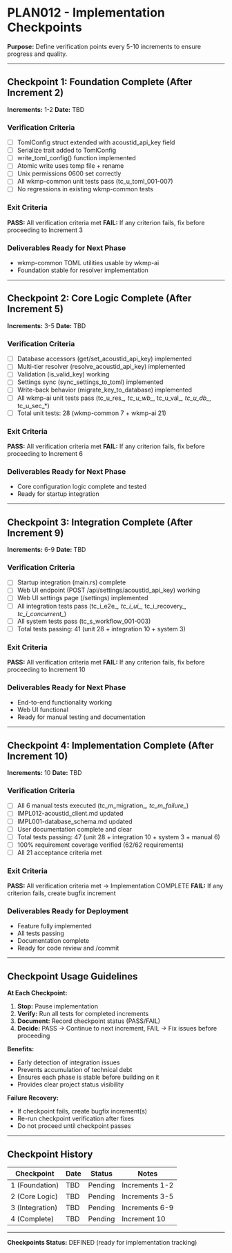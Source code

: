 # PLAN012 - Implementation Checkpoints

**Purpose:** Define verification points every 5-10 increments to ensure progress and quality.

---

## Checkpoint 1: Foundation Complete (After Increment 2)

**Increments:** 1-2
**Date:** TBD

### Verification Criteria

- [ ] TomlConfig struct extended with acoustid_api_key field
- [ ] Serialize trait added to TomlConfig
- [ ] write_toml_config() function implemented
- [ ] Atomic write uses temp file + rename
- [ ] Unix permissions 0600 set correctly
- [ ] All wkmp-common unit tests pass (tc_u_toml_001-007)
- [ ] No regressions in existing wkmp-common tests

### Exit Criteria

**PASS:** All verification criteria met
**FAIL:** If any criterion fails, fix before proceeding to Increment 3

### Deliverables Ready for Next Phase

- wkmp-common TOML utilities usable by wkmp-ai
- Foundation stable for resolver implementation

---

## Checkpoint 2: Core Logic Complete (After Increment 5)

**Increments:** 3-5
**Date:** TBD

### Verification Criteria

- [ ] Database accessors (get/set_acoustid_api_key) implemented
- [ ] Multi-tier resolver (resolve_acoustid_api_key) implemented
- [ ] Validation (is_valid_key) working
- [ ] Settings sync (sync_settings_to_toml) implemented
- [ ] Write-back behavior (migrate_key_to_database) implemented
- [ ] All wkmp-ai unit tests pass (tc_u_res_*, tc_u_wb_*, tc_u_val_*, tc_u_db_*, tc_u_sec_*)
- [ ] Total unit tests: 28 (wkmp-common 7 + wkmp-ai 21)

### Exit Criteria

**PASS:** All verification criteria met
**FAIL:** If any criterion fails, fix before proceeding to Increment 6

### Deliverables Ready for Next Phase

- Core configuration logic complete and tested
- Ready for startup integration

---

## Checkpoint 3: Integration Complete (After Increment 9)

**Increments:** 6-9
**Date:** TBD

### Verification Criteria

- [ ] Startup integration (main.rs) complete
- [ ] Web UI endpoint (POST /api/settings/acoustid_api_key) working
- [ ] Web UI settings page (/settings) implemented
- [ ] All integration tests pass (tc_i_e2e_*, tc_i_ui_*, tc_i_recovery_*, tc_i_concurrent_*)
- [ ] All system tests pass (tc_s_workflow_001-003)
- [ ] Total tests passing: 41 (unit 28 + integration 10 + system 3)

### Exit Criteria

**PASS:** All verification criteria met
**FAIL:** If any criterion fails, fix before proceeding to Increment 10

### Deliverables Ready for Next Phase

- End-to-end functionality working
- Web UI functional
- Ready for manual testing and documentation

---

## Checkpoint 4: Implementation Complete (After Increment 10)

**Increments:** 10
**Date:** TBD

### Verification Criteria

- [ ] All 6 manual tests executed (tc_m_migration_*, tc_m_failure_*)
- [ ] IMPL012-acoustid_client.md updated
- [ ] IMPL001-database_schema.md updated
- [ ] User documentation complete and clear
- [ ] Total tests passing: 47 (unit 28 + integration 10 + system 3 + manual 6)
- [ ] 100% requirement coverage verified (62/62 requirements)
- [ ] All 21 acceptance criteria met

### Exit Criteria

**PASS:** All verification criteria met → Implementation COMPLETE
**FAIL:** If any criterion fails, create bugfix increment

### Deliverables Ready for Deployment

- Feature fully implemented
- All tests passing
- Documentation complete
- Ready for code review and /commit

---

## Checkpoint Usage Guidelines

**At Each Checkpoint:**
1. **Stop:** Pause implementation
2. **Verify:** Run all tests for completed increments
3. **Document:** Record checkpoint status (PASS/FAIL)
4. **Decide:** PASS → Continue to next increment, FAIL → Fix issues before proceeding

**Benefits:**
- Early detection of integration issues
- Prevents accumulation of technical debt
- Ensures each phase is stable before building on it
- Provides clear project status visibility

**Failure Recovery:**
- If checkpoint fails, create bugfix increment(s)
- Re-run checkpoint verification after fixes
- Do not proceed until checkpoint passes

---

## Checkpoint History

| Checkpoint | Date | Status | Notes |
|------------|------|--------|-------|
| 1 (Foundation) | TBD | Pending | Increments 1-2 |
| 2 (Core Logic) | TBD | Pending | Increments 3-5 |
| 3 (Integration) | TBD | Pending | Increments 6-9 |
| 4 (Complete) | TBD | Pending | Increment 10 |

---

**Checkpoints Status:** DEFINED (ready for implementation tracking)
